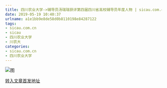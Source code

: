 ```yaml
---
title: 四川农业大学->辅导员汤瑞瑞获评第四届四川省高校辅导员年度人物 | sicau.com.cn
date: 2019-05-19 10:40:37
urlname: a1e1bb9e8de58d0b8110198e84287122
tags: 
- sicau.com.cn
- sicau
- 四川农业大学
- 川农大
categories:
- sicau.com.cn
- 四川农业大学
---
```



![图](https://news.sicau.edu.cn/__local/5/38/0C/60F03C5A83B498BC00F7EE98F6A_69F5AE21_214F2.jpg?e=.jpg)

[转入文章首发地址](https://news.sicau.edu.cn/info/1135/44984.htm)